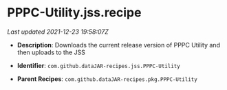 # PPPC-Utility.jss.recipe

_Last updated 2021-12-23 19:58:07Z_

- **Description**: Downloads the current release version of PPPC Utility and then uploads to the JSS

- **Identifier**: `com.github.dataJAR-recipes.jss.PPPC-Utility`

- **Parent Recipes**: `com.github.dataJAR-recipes.pkg.PPPC-Utility`